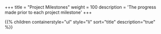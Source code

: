 +++
title = "Project Milestones"
weight = 100
description = 'The progress made prior to each project milestone'
+++

{{% children containerstyle="ul" style="li" sort="title" description="true" %}}